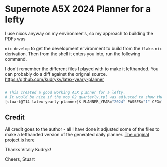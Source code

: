 # Supernote A5X 2024 Planner for a lefty

I use nixos anyway on my environments, so my approach to building the PDFs was

`nix develop` to get the development environment to build from the `flake.nix` derivation. Then from the shell it enters you into, run the following command.

I don't remember the different files I played with to make it lefthanded. You can probably do a diff against the original source. https://github.com/kudrykv/latex-yearly-planner

```bash

# This created a good working A5X planner for a lefty.
# It would be nice if the mos_02_quarterly.tpl was adjusted to show the calendars on the right.
[stuart@T14 latex-yearly-planner]$ PLANNER_YEAR="2024" PASSES="1" CFG="cfg/base.yaml,cfg/rm2_ddvk_lh.base.yaml,cfg/template_months_on_side.yaml,cfg/sn_a5x.mos.default.dailycal.yaml" NAME="test_sn5_ddvk_lh.mos.default.dailycal.2024" ./single.sh

```

## Credit

All credit goes to the author - all I have done it adjusted some of the files to make a lefthanded version of the generated daily planner. [The original project is here](https://github.com/kudrykv)

Thanks  Vitaliy Kudryk!

Cheers,
Stuart
